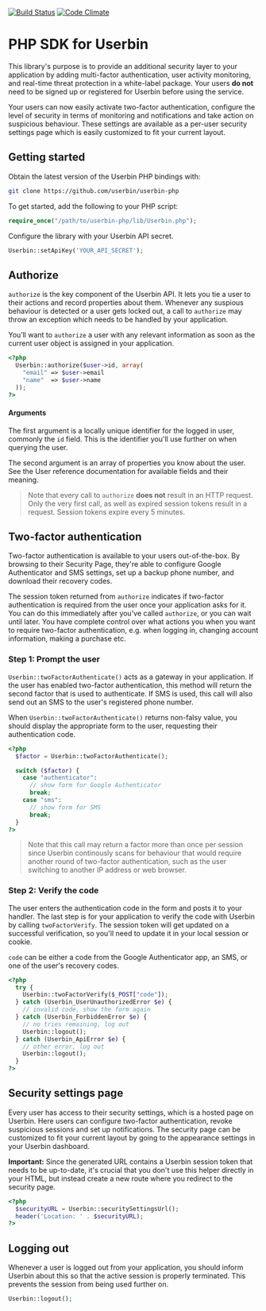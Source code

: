 [![Build Status](https://travis-ci.org/userbin/userbin-php.png)](https://travis-ci.org/userbin/userbin-php)
[![Code Climate](https://codeclimate.com/github/userbin/userbin-php.png)](https://codeclimate.com/github/userbin/userbin-php)

# PHP SDK for Userbin

This library's purpose is to provide an additional security layer to your application by adding multi-factor authentication, user activity monitoring, and real-time threat protection in a white-label package. Your users **do not** need to be signed up or registered for Userbin before using the service.

Your users can now easily activate two-factor authentication, configure the level of security in terms of monitoring and notifications and take action on suspicious behaviour. These settings are available as a per-user security settings page which is easily customized to fit your current layout.

## Getting started

Obtain the latest version of the Userbin PHP bindings with:

```bash
git clone https://github.com/userbin/userbin-php
```

To get started, add the following to your PHP script:

```php
require_once("/path/to/userbin-php/lib/Userbin.php");
```

Configure the library with your Userbin API secret.

```php
Userbin::setApiKey('YOUR_API_SECRET');
```

## Authorize

`authorize` is the key component of the Userbin API. It lets you tie a user to their actions and record properties about them. Whenever any suspious behaviour is detected or a user gets locked out, a call to `authorize` may throw an exception which needs to be handled by your application.

You’ll want to `authorize` a user with any relevant information as soon as the current user object is assigned in your application.

```php
<?php
  Userbin::authorize($user->id, array(
    "email" => $user->email
    "name"  => $user->name
  ));
?>
```

#### Arguments

The first argument is a locally unique identifier for the logged in user, commonly the `id` field. This is the identifier you'll use further on when querying the user.

The second argument is an array of properties you know about the user. See the User reference documentation for available fields and their meaning.

> Note that every call to `authorize` **does not** result in an HTTP request. Only the very first call, as well as expired session tokens result in a request. Session tokens expire every 5 minutes.

## Two-factor authentication

Two-factor authentication is available to your users out-of-the-box. By browsing to their Security Page, they're able to configure Google Authenticator and SMS settings, set up a backup phone number, and download their recovery codes.

The session token returned from `authorize` indicates if two-factor authentication is required from the user once your application asks for it. You can do this immediately after you've called `authorize`, or you can wait until later. You have complete control over what actions you when you want to require two-factor authentication, e.g. when logging in, changing account information, making a purchase etc.

### Step 1: Prompt the user

`Userbin::twoFactorAuthenticate()` acts as a gateway in your application. If the user has enabled two-factor authentication, this method will return the second factor that is used to authenticate. If SMS is used, this call will also send out an SMS to the user's registered phone number.

When `Userbin::twoFactorAuthenticate()` returns non-falsy value, you should display the appropriate form to the user, requesting their authentication code.

```php
<?php
  $factor = Userbin::twoFactorAuthenticate();

  switch ($factor) {
    case "authenticator":
      // show form for Google Authenticator
      break;
    case "sms":
      // show form for SMS
      break;
  }
?>
```

> Note that this call may return a factor more than once per session since Userbin continously scans for behaviour that would require another round of two-factor authentication, such as the user switching to another IP address or web browser.

### Step 2: Verify the code

The user enters the authentication code in the form and posts it to your handler. The last step is for your application to verify the code with Userbin by calling `twoFactorVerify`. The session token will get updated on a successful verification, so you'll need to update it in your local session or cookie.

`code` can be either a code from the Google Authenticator app, an SMS, or one of the user's recovery codes.

```php
<?php
  try {
    Userbin::twoFactorVerify($_POST["code"]);
  } catch (Userbin_UserUnauthorizedError $e) {
    // invalid code, show the form again
  } catch (Userbin_ForbiddenError $e) {
    // no tries remaining, log out
    Userbin::logout();
  } catch (Userbin_ApiError $e) {
    // other error, log out
    Userbin::logout();
  }
?>
```

## Security settings page

Every user has access to their security settings, which is a hosted page on Userbin. Here users can configure two-factor authentication, revoke suspicious sessions and set up notifications. The security page can be customized to fit your current layout by going to the appearance settings in your Userbin dashboard.

**Important:** Since the generated URL contains a Userbin session token that needs to be up-to-date, it's crucial that you don't use this helper directly in your HTML, but instead create a new route where you redirect to the security page.

```php
<?php
  $securityURL = Userbin::securitySettingsUrl();
  header('Location: ' . $securityURL);
?>
```

## Logging out

Whenever a user is logged out from your application, you should inform Userbin about this so that the active session is properly terminated. This prevents the session from being used further on.

```php
Userbin::logout();
```
